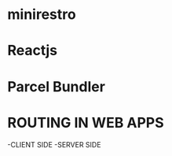 # minirestro
# Reactjs
# Parcel Bundler

     

   
# ROUTING IN WEB APPS
 -CLIENT SIDE
 -SERVER SIDE 